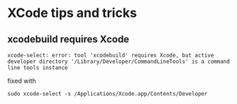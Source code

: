 # XCode tips and tricks

## xcodebuild requires Xcode

```
xcode-select: error: tool 'xcodebuild' requires Xcode, but active developer directory '/Library/Developer/CommandLineTools' is a command line tools instance
```

fixed with

```
sudo xcode-select -s /Applications/Xcode.app/Contents/Developer
```
